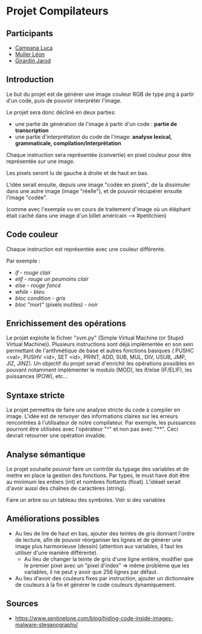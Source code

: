 # Projet Compilateurs

## Participants

- [Campana Luca](https://github.com/LuEnCam)
- [Muller Léon](https://github.com/Reeezer)
- [Girardin Jarod](https://github.com/girardinj)

## Introduction

Le but du projet est de générer une image couleur RGB de type png à partir d'un code, puis de pouvoir interpréter l'image. 

Le projet sera donc décliné en deux parties:
- une partie de génération de l'image à partir d'un code : **partie de transcription**
- une partie d'interprétation du code de l'image: **analyse lexical, grammaticale, compilation/interprétation**

Chaque instruction sera représentée (convertie) en pixel couleur pour être représentée sur une image.

Les pixels seront lu de gauche à droite et de haut en bas.

L'idée serait ensuite, depuis une image "codée en pixels", de la dissimuler dans une autre image (image "réelle"), et de pouvoir récupérer ensuite l'image "codée".

(comme avec l'exemple vu en cours de traitement d'image où un éléphant était caché dans une image d'un billet américain --> #petitchien)

## Code couleur

Chaque instruction est représentée avec une couleur différente.

Par exemple :
- *if* - *rouge clair*
- *elif* - *rouge un peumoins clair*
- *else* - *rouge foncé*
- *while* - *bleu*
- *bloc condition* - *gris*
- *bloc "mort"* (pixels inutiles) -  *noir*

## Enrichissement des opérations

Le projet exploite le fichier "svm.py" (Simple Virtual Machine (or Stupid Virtual Machine)). Plusieurs instructions sont déjà implémentée en son sein permettant de l'arithmétique de base et autres fonctions basiques ( PUSHC \<val\>,  PUSHV \<id\>, SET \<id\>, PRINT, ADD, SUB, MUL, DIV, USUB, JMP, JIZ, JINZ). Un objectif du projet serait d'enrichir les opérations possibles en pouvant notamment implémenter le modulo (MOD), les if/else (IF/ELIF), les puissances (POW), etc...

## Syntaxe stricte

Le projet permettra de faire une analyse stricte du code à compiler en image. L'idée est de renvoyer des informations claires sur les erreurs rencontrées à l'utilisateur de notre compilateur. Par exemple, les puissances pourront être utilisées avec l'opérateur "^" et non pas avec "\*\*". Ceci devrait retourner une opération invalide.

## Analyse sémantique
Le projet souhaite pouvoir faire un contrôle du typage des variables et de mettre en place la gestion des fonctions. Par types, le must have doit être au minimum les entiers (int) et nombres flottants (float). L'idéaél serait d'avoir aussi des chaînes de caractères (string).


Faire un arbre ou un tableau des symboles. Voir si des variables 

## Améliorations possibles

- Au lieu de lire de haut en bas, ajouter des teintes de gris donnant l'ordre de lecture, afin de pouvoir réorganiser les lignes et de générer une image plus harmonieuse (dessin) (attention aux variables, il faut les utiliser d'une manière différente).
    - Au lieu de changer la teinte de gris d'une ligne entière, modifier que le premier pixel avec un "pixel d'index" => même problème que les variables, il ne peut y avoir que 256 lignes par défaut.
- Au lieu d'avoir des couleurs fixes par instruction, ajouter un dictionnaire de couleurs à la fin et générer le code couleurs dynamiquement.

## Sources
- https://www.sentinelone.com/blog/hiding-code-inside-images-malware-steganography/ 